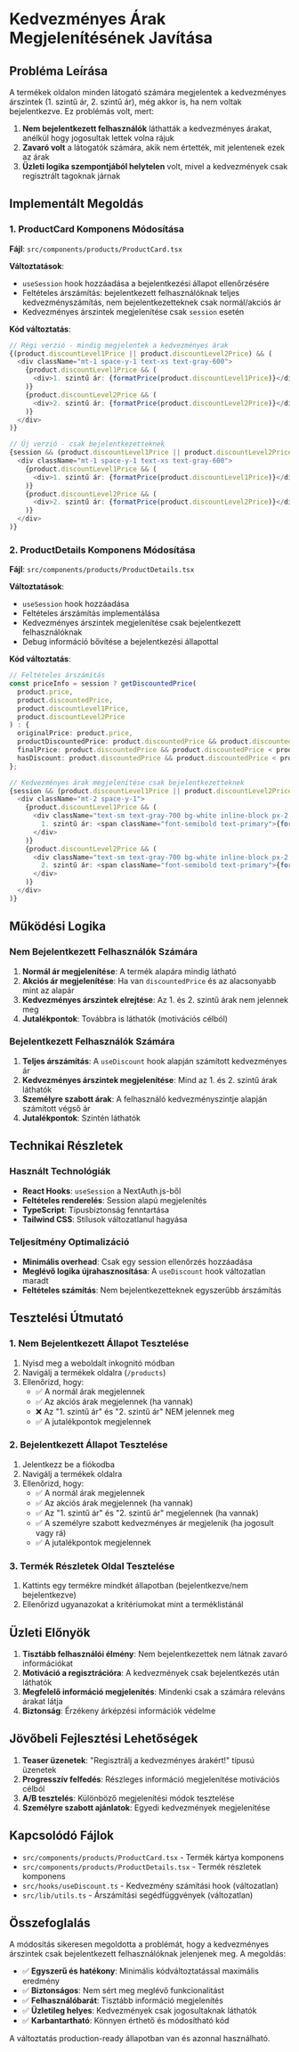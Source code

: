 # Kedvezményes Árak Megjelenítésének Javítása

## Probléma Leírása

A termékek oldalon minden látogató számára megjelentek a kedvezményes árszintek (1. szintű ár, 2. szintű ár), még akkor is, ha nem voltak bejelentkezve. Ez problémás volt, mert:

1. **Nem bejelentkezett felhasználók** láthatták a kedvezményes árakat, anélkül hogy jogosultak lettek volna rájuk
2. **Zavaró volt** a látogatók számára, akik nem értették, mit jelentenek ezek az árak
3. **Üzleti logika szempontjából helytelen** volt, mivel a kedvezmények csak regisztrált tagoknak járnak

## Implementált Megoldás

### 1. ProductCard Komponens Módosítása

**Fájl**: `src/components/products/ProductCard.tsx`

**Változtatások**:
- `useSession` hook hozzáadása a bejelentkezési állapot ellenőrzésére
- Feltételes árszámítás: bejelentkezett felhasználóknak teljes kedvezményszámítás, nem bejelentkezetteknek csak normál/akciós ár
- Kedvezményes árszintek megjelenítése csak `session` esetén

**Kód változtatás**:
```typescript
// Régi verzió - mindig megjelentek a kedvezményes árak
{(product.discountLevel1Price || product.discountLevel2Price) && (
  <div className="mt-1 space-y-1 text-xs text-gray-600">
    {product.discountLevel1Price && (
      <div>1. szintű ár: {formatPrice(product.discountLevel1Price)}</div>
    )}
    {product.discountLevel2Price && (
      <div>2. szintű ár: {formatPrice(product.discountLevel2Price)}</div>
    )}
  </div>
)}

// Új verzió - csak bejelentkezetteknek
{session && (product.discountLevel1Price || product.discountLevel2Price) && (
  <div className="mt-1 space-y-1 text-xs text-gray-600">
    {product.discountLevel1Price && (
      <div>1. szintű ár: {formatPrice(product.discountLevel1Price)}</div>
    )}
    {product.discountLevel2Price && (
      <div>2. szintű ár: {formatPrice(product.discountLevel2Price)}</div>
    )}
  </div>
)}
```

### 2. ProductDetails Komponens Módosítása

**Fájl**: `src/components/products/ProductDetails.tsx`

**Változtatások**:
- `useSession` hook hozzáadása
- Feltételes árszámítás implementálása
- Kedvezményes árszintek megjelenítése csak bejelentkezett felhasználóknak
- Debug információ bővítése a bejelentkezési állapottal

**Kód változtatás**:
```typescript
// Feltételes árszámítás
const priceInfo = session ? getDiscountedPrice(
  product.price, 
  product.discountedPrice,
  product.discountLevel1Price,
  product.discountLevel2Price
) : {
  originalPrice: product.price,
  productDiscountedPrice: product.discountedPrice && product.discountedPrice < product.price ? product.discountedPrice : null,
  finalPrice: product.discountedPrice && product.discountedPrice < product.price ? product.discountedPrice : product.price,
  hasDiscount: product.discountedPrice && product.discountedPrice < product.price
};

// Kedvezményes árak megjelenítése csak bejelentkezetteknek
{session && (product.discountLevel1Price || product.discountLevel2Price) && (
  <div className="mt-2 space-y-1">
    {product.discountLevel1Price && (
      <div className="text-sm text-gray-700 bg-white inline-block px-2 py-1 rounded mr-2">
        1. szintű ár: <span className="font-semibold text-primary">{formatPrice(product.discountLevel1Price)}</span>
      </div>
    )}
    {product.discountLevel2Price && (
      <div className="text-sm text-gray-700 bg-white inline-block px-2 py-1 rounded">
        2. szintű ár: <span className="font-semibold text-primary">{formatPrice(product.discountLevel2Price)}</span>
      </div>
    )}
  </div>
)}
```

## Működési Logika

### Nem Bejelentkezett Felhasználók Számára

1. **Normál ár megjelenítése**: A termék alapára mindig látható
2. **Akciós ár megjelenítése**: Ha van `discountedPrice` és az alacsonyabb mint az alapár
3. **Kedvezményes árszintek elrejtése**: Az 1. és 2. szintű árak nem jelennek meg
4. **Jutalékpontok**: Továbbra is láthatók (motivációs célból)

### Bejelentkezett Felhasználók Számára

1. **Teljes árszámítás**: A `useDiscount` hook alapján számított kedvezményes ár
2. **Kedvezményes árszintek megjelenítése**: Mind az 1. és 2. szintű árak láthatók
3. **Személyre szabott árak**: A felhasználó kedvezményszintje alapján számított végső ár
4. **Jutalékpontok**: Szintén láthatók

## Technikai Részletek

### Használt Technológiák

- **React Hooks**: `useSession` a NextAuth.js-ből
- **Feltételes renderelés**: Session alapú megjelenítés
- **TypeScript**: Típusbiztonság fenntartása
- **Tailwind CSS**: Stílusok változatlanul hagyása

### Teljesítmény Optimalizáció

- **Minimális overhead**: Csak egy session ellenőrzés hozzáadása
- **Meglévő logika újrahasznosítása**: A `useDiscount` hook változatlan maradt
- **Feltételes számítás**: Nem bejelentkezetteknek egyszerűbb árszámítás

## Tesztelési Útmutató

### 1. Nem Bejelentkezett Állapot Tesztelése

1. Nyisd meg a weboldalt inkognitó módban
2. Navigálj a termékek oldalra (`/products`)
3. Ellenőrizd, hogy:
   - ✅ A normál árak megjelennek
   - ✅ Az akciós árak megjelennek (ha vannak)
   - ❌ Az "1. szintű ár" és "2. szintű ár" NEM jelennek meg
   - ✅ A jutalékpontok megjelennek

### 2. Bejelentkezett Állapot Tesztelése

1. Jelentkezz be a fiókodba
2. Navigálj a termékek oldalra
3. Ellenőrizd, hogy:
   - ✅ A normál árak megjelennek
   - ✅ Az akciós árak megjelennek (ha vannak)
   - ✅ Az "1. szintű ár" és "2. szintű ár" megjelennek (ha vannak)
   - ✅ A személyre szabott kedvezményes ár megjelenik (ha jogosult vagy rá)
   - ✅ A jutalékpontok megjelennek

### 3. Termék Részletek Oldal Tesztelése

1. Kattints egy termékre mindkét állapotban (bejelentkezve/nem bejelentkezve)
2. Ellenőrizd ugyanazokat a kritériumokat mint a terméklistánál

## Üzleti Előnyök

1. **Tisztább felhasználói élmény**: Nem bejelentkezettek nem látnak zavaró információkat
2. **Motiváció a regisztrációra**: A kedvezmények csak bejelentkezés után láthatók
3. **Megfelelő információ megjelenítés**: Mindenki csak a számára releváns árakat látja
4. **Biztonság**: Érzékeny árképzési információk védelme

## Jövőbeli Fejlesztési Lehetőségek

1. **Teaser üzenetek**: "Regisztrálj a kedvezményes árakért!" típusú üzenetek
2. **Progresszív felfedés**: Részleges információ megjelenítése motivációs célból
3. **A/B tesztelés**: Különböző megjelenítési módok tesztelése
4. **Személyre szabott ajánlatok**: Egyedi kedvezmények megjelenítése

## Kapcsolódó Fájlok

- `src/components/products/ProductCard.tsx` - Termék kártya komponens
- `src/components/products/ProductDetails.tsx` - Termék részletek komponens
- `src/hooks/useDiscount.ts` - Kedvezmény számítási hook (változatlan)
- `src/lib/utils.ts` - Árszámítási segédfüggvények (változatlan)

## Összefoglalás

A módosítás sikeresen megoldotta a problémát, hogy a kedvezményes árszintek csak bejelentkezett felhasználóknak jelenjenek meg. A megoldás:

- ✅ **Egyszerű és hatékony**: Minimális kódváltoztatással maximális eredmény
- ✅ **Biztonságos**: Nem sért meg meglévő funkcionalitást
- ✅ **Felhasználóbarát**: Tisztább információ megjelenítés
- ✅ **Üzletileg helyes**: Kedvezmények csak jogosultaknak láthatók
- ✅ **Karbantartható**: Könnyen érthető és módosítható kód

A változtatás production-ready állapotban van és azonnal használható. 